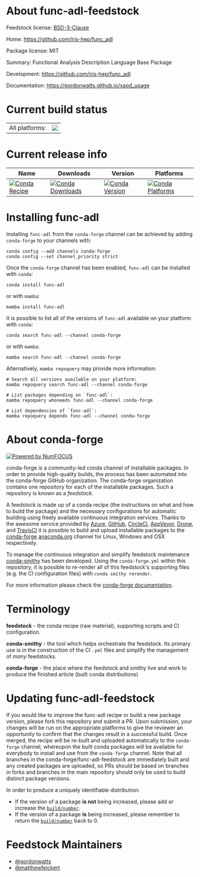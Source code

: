 About func-adl-feedstock
========================

Feedstock license: [BSD-3-Clause](https://github.com/conda-forge/func-adl-feedstock/blob/main/LICENSE.txt)

Home: https://github.com/iris-hep/func_adl

Package license: MIT

Summary: Functional Analysis Description Language Base Package

Development: https://github.com/iris-hep/func_adl

Documentation: https://gordonwatts.github.io/xaod_usage

Current build status
====================


<table><tr><td>All platforms:</td>
    <td>
      <a href="https://dev.azure.com/conda-forge/feedstock-builds/_build/latest?definitionId=23457&branchName=main">
        <img src="https://dev.azure.com/conda-forge/feedstock-builds/_apis/build/status/func-adl-feedstock?branchName=main">
      </a>
    </td>
  </tr>
</table>

Current release info
====================

| Name | Downloads | Version | Platforms |
| --- | --- | --- | --- |
| [![Conda Recipe](https://img.shields.io/badge/recipe-func--adl-green.svg)](https://anaconda.org/conda-forge/func-adl) | [![Conda Downloads](https://img.shields.io/conda/dn/conda-forge/func-adl.svg)](https://anaconda.org/conda-forge/func-adl) | [![Conda Version](https://img.shields.io/conda/vn/conda-forge/func-adl.svg)](https://anaconda.org/conda-forge/func-adl) | [![Conda Platforms](https://img.shields.io/conda/pn/conda-forge/func-adl.svg)](https://anaconda.org/conda-forge/func-adl) |

Installing func-adl
===================

Installing `func-adl` from the `conda-forge` channel can be achieved by adding `conda-forge` to your channels with:

```
conda config --add channels conda-forge
conda config --set channel_priority strict
```

Once the `conda-forge` channel has been enabled, `func-adl` can be installed with `conda`:

```
conda install func-adl
```

or with `mamba`:

```
mamba install func-adl
```

It is possible to list all of the versions of `func-adl` available on your platform with `conda`:

```
conda search func-adl --channel conda-forge
```

or with `mamba`:

```
mamba search func-adl --channel conda-forge
```

Alternatively, `mamba repoquery` may provide more information:

```
# Search all versions available on your platform:
mamba repoquery search func-adl --channel conda-forge

# List packages depending on `func-adl`:
mamba repoquery whoneeds func-adl --channel conda-forge

# List dependencies of `func-adl`:
mamba repoquery depends func-adl --channel conda-forge
```


About conda-forge
=================

[![Powered by
NumFOCUS](https://img.shields.io/badge/powered%20by-NumFOCUS-orange.svg?style=flat&colorA=E1523D&colorB=007D8A)](https://numfocus.org)

conda-forge is a community-led conda channel of installable packages.
In order to provide high-quality builds, the process has been automated into the
conda-forge GitHub organization. The conda-forge organization contains one repository
for each of the installable packages. Such a repository is known as a *feedstock*.

A feedstock is made up of a conda recipe (the instructions on what and how to build
the package) and the necessary configurations for automatic building using freely
available continuous integration services. Thanks to the awesome service provided by
[Azure](https://azure.microsoft.com/en-us/services/devops/), [GitHub](https://github.com/),
[CircleCI](https://circleci.com/), [AppVeyor](https://www.appveyor.com/),
[Drone](https://cloud.drone.io/welcome), and [TravisCI](https://travis-ci.com/)
it is possible to build and upload installable packages to the
[conda-forge](https://anaconda.org/conda-forge) [anaconda.org](https://anaconda.org/)
channel for Linux, Windows and OSX respectively.

To manage the continuous integration and simplify feedstock maintenance
[conda-smithy](https://github.com/conda-forge/conda-smithy) has been developed.
Using the ``conda-forge.yml`` within this repository, it is possible to re-render all of
this feedstock's supporting files (e.g. the CI configuration files) with ``conda smithy rerender``.

For more information please check the [conda-forge documentation](https://conda-forge.org/docs/).

Terminology
===========

**feedstock** - the conda recipe (raw material), supporting scripts and CI configuration.

**conda-smithy** - the tool which helps orchestrate the feedstock.
                   Its primary use is in the construction of the CI ``.yml`` files
                   and simplify the management of *many* feedstocks.

**conda-forge** - the place where the feedstock and smithy live and work to
                  produce the finished article (built conda distributions)


Updating func-adl-feedstock
===========================

If you would like to improve the func-adl recipe or build a new
package version, please fork this repository and submit a PR. Upon submission,
your changes will be run on the appropriate platforms to give the reviewer an
opportunity to confirm that the changes result in a successful build. Once
merged, the recipe will be re-built and uploaded automatically to the
`conda-forge` channel, whereupon the built conda packages will be available for
everybody to install and use from the `conda-forge` channel.
Note that all branches in the conda-forge/func-adl-feedstock are
immediately built and any created packages are uploaded, so PRs should be based
on branches in forks and branches in the main repository should only be used to
build distinct package versions.

In order to produce a uniquely identifiable distribution:
 * If the version of a package **is not** being increased, please add or increase
   the [``build/number``](https://docs.conda.io/projects/conda-build/en/latest/resources/define-metadata.html#build-number-and-string).
 * If the version of a package **is** being increased, please remember to return
   the [``build/number``](https://docs.conda.io/projects/conda-build/en/latest/resources/define-metadata.html#build-number-and-string)
   back to 0.

Feedstock Maintainers
=====================

* [@gordonwatts](https://github.com/gordonwatts/)
* [@matthewfeickert](https://github.com/matthewfeickert/)


<!-- dummy commit to enable rerendering -->

